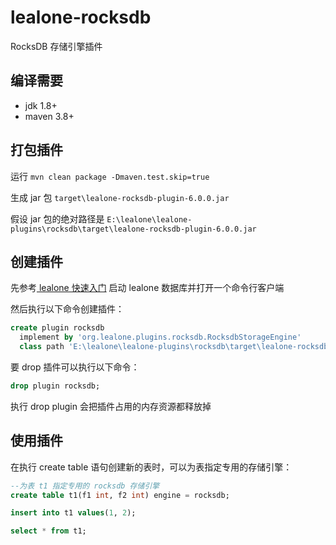# lealone-rocksdb

RocksDB 存储引擎插件


## 编译需要

* jdk 1.8+
* maven 3.8+


## 打包插件

运行 `mvn clean package -Dmaven.test.skip=true`

生成 jar 包 `target\lealone-rocksdb-plugin-6.0.0.jar`

假设 jar 包的绝对路径是 `E:\lealone\lealone-plugins\rocksdb\target\lealone-rocksdb-plugin-6.0.0.jar`


## 创建插件

先参考[ lealone 快速入门](https://github.com/lealone/Lealone-Docs/blob/master/应用文档/Lealone数据库快速入门.md) 启动 lealone 数据库并打开一个命令行客户端

然后执行以下命令创建插件：

```sql
create plugin rocksdb
  implement by 'org.lealone.plugins.rocksdb.RocksdbStorageEngine' 
  class path 'E:\lealone\lealone-plugins\rocksdb\target\lealone-rocksdb-plugin-6.0.0.jar';
```

要 drop 插件可以执行以下命令：

```sql
drop plugin rocksdb;
```

执行 drop plugin 会把插件占用的内存资源都释放掉


## 使用插件

在执行 create table 语句创建新的表时，可以为表指定专用的存储引擎：

```sql
--为表 t1 指定专用的 rocksdb 存储引擎
create table t1(f1 int, f2 int) engine = rocksdb;

insert into t1 values(1, 2);

select * from t1;
